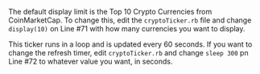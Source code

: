 The default display limit is the Top 10 Crypto Currencies from CoinMarketCap.  To change this, edit the ``cryptoTicker.rb`` file and change ``display(10)`` on Line #71 with how many currencies you want to display.

This ticker runs in a loop and is updated every 60 seconds.  If you want to change the refresh timer, edit ``cryptoTicker.rb`` and change ``sleep 300`` pn Line #72 to whatever value you want, in seconds.
